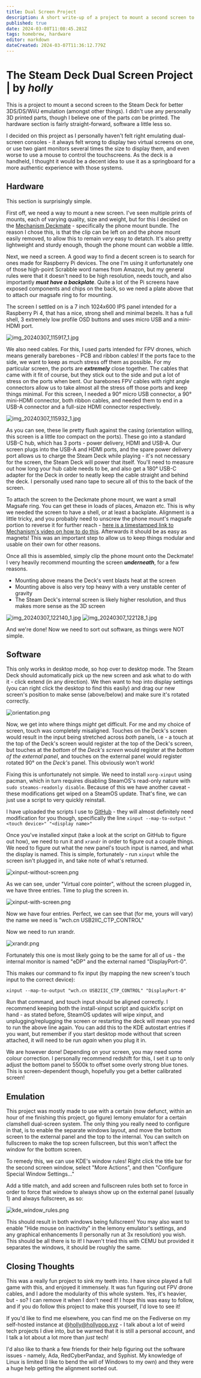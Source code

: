 ```yaml
---
title: Dual Screen Project
description: A short write-up of a project to mount a second screen to the Steam Deck with touch support and easy removal, without 3D printing anything.
published: true
date: 2024-03-08T11:08:45.281Z
tags: homebrew, hardware
editor: markdown
dateCreated: 2024-03-07T11:36:12.779Z
---
```


# The Steam Deck Dual Screen Project | by *holly*

This is a project to mount a second screen to the Steam Deck for better 3DS/DS/WiiU emulation (amongst other things). I didn't use any personally 3D printed parts, though I believe one of the parts *can* be printed. The hardware section is fairly straight-forward, software a little less so.

I decided on this project as I personally haven't felt right emulating dual-screen consoles - it always felt wrong to display two virtual screens on one, or use two giant monitors several times the size to display them, and even worse to use a mouse to control the touchscreens. As the deck is a handheld, I thought it would be a decent idea to use it as a springboard for a more authentic experience with those systems.

## Hardware

This section is surprisingly simple. 

First off, we need a way to mount a new screen. I've seen multiple prints of mounts, each of varying quality, size and weight, but for this I decided on the [Mechanism Deckmate](https://getmechanism.com/) - specifically the phone mount bundle. The reason I chose this, is that the clip can be left on and the phone mount easily removed, to allow this to remain *very* easy to detatch. It's also pretty lightweight and sturdy enough, though the phone mount can wobble a little. 

Next, we need a screen. A good way to find a decent screen is to search for ones made for Raspberry Pi devices. The one I'm using it unfortunately one of those high-point Scrabble word names from Amazon, but my general rules were that it doesn't need to be high resolution, needs touch, and also importantly ***must have a backplate***. Quite a lot of the Pi screens have exposed components and chips on the back, so we need a plate above that to attach our magsafe ring to for mounting.

The screen I settled on is a 7 inch 1024x600 IPS panel intended for a Raspberry Pi 4, that has a nice, strong shell and minimal bezels. It has a full shell, 3 extremely low profile OSD buttons and uses micro USB and a mini-HDMI port.

![img_20240307_115917_1.jpg](/wiki/dual-screen-project/img_20240307_115917_1.jpg)

We also need cables. For this, I used parts intended for FPV drones, which means generally barebones - PCB and ribbon cables! If the ports face to the side, we want to keep as much stress off them as possible. For my particular screen, the ports are ***extremely*** close together. The cables that came with it fit of course, but they stick out to the side and put a lot of stress on the ports when bent. Our barebones FPV cables with right angle connectors allow us to take almost all the stress off those ports and keep things minimal. For this screen, I needed a 90° micro USB connector, a 90° mini-HDMI connector, both ribbon cables, and needed them to end in a USB-A connector and a full-size HDMI connector respectively.

![img_20240307_115932_1.jpg](/wiki/dual-screen-project/img_20240307_115932_1.jpg)

As you can see, these lie pretty flush against the casing (orientation willing, this screen is a little *too* compact on the ports). These go into a standard USB-C hub, which has 3 ports - power delivery, HDMI and USB-A. Our screen plugs into the USB-A and HDMI ports, and the spare power delivery port allows us to charge the Steam Deck while playing - it's not necessary for the screen, the Steam Deck will power that itself. You'll need to measure out how long your hub cable needs to be, and also get a 180° USB-C adapter for the Deck in order to neatly keep the cable straight and behind the deck. I personally used nano tape to secure all of this to the back of the screen.

To attach the screen to the Deckmate phone mount, we want a small Magsafe ring. You can get these in loads of places, Amazon etc. This is why we needed the screen to have a shell, or at least a backplate. Alignment is a little tricky, and you probably need to unscrew the phone mount's magsafe portion to reverse it for further reach - [here is a timestamped link to Mechanism's video on how to do this](https://youtu.be/axkgBOhTh0s?t=118). Afterwards it should be as easy as magnets! This was an important step to allow us to keep things modular and usable on their own for other reasons.

Once all this is assembled, simply clip the phone mount onto the Deckmate! I very heavily recommend mounting the screen ***underneath***, for a few reasons.
- Mounting above means the Deck's vent blasts heat at the screen
- Mounting above is also very top heavy with a very unstable center of gravity
- The Steam Deck's internal screen is likely higher resolution, and thus makes more sense as the 3D screen

![img_20240307_122140_1.jpg](/wiki/dual-screen-project/img_20240307_122140_1.jpg)
![img_20240307_122128_1.jpg](/wiki/dual-screen-project/img_20240307_122128_1.jpg)

And we're done! Now we need to sort out software, as things were NOT simple.

## Software

This only works in desktop mode, so hop over to desktop mode. The Steam Deck should automatically pick up the new screen and ask what to do with it - click extend (in any direction). We then want to hop into display settings (you can right click the desktop to find this easily) and drag our new screen's position to make sense (above/below) and make sure it's rotated correctly. 

![orientation.png](/wiki/dual-screen-project/orientation.png)

Now, we get into where things *might* get difficult. For me and my choice of screen, touch was completely misaligned. Touches on the Deck's screen would result in the input being stretched across *both* panels, i.e - a touch at the top of the Deck's screen would register at the top of the Deck's screen, but touches at the *bottom* of the *Deck's screen* would register at the *bottom of the external panel*, and touches on the external panel would register rotated 90° on the *Deck's* panel. This obviously won't work!

Fixing this is unfortunately not simple. We need to install `xorg-xinput` using pacman, which in turn requires disabling SteamOS's read-only nature with `sudo steamos-readonly disable`. Because of this we have another caveat - these modifications get wiped on a SteamOS update. That's fine, we can just use a script to very quickly reinstall.

I have uploaded the scripts I use to [GitHub](https://github.com/HollyCeuin/3DSDeck-HardwareProject-Scripts) - they will almost definitely need modification for you though, specifically the line `xinput --map-to-output "<touch device>" "<display name>"`

Once you've installed xinput (take a look at the script on GitHub to figure out how), we need to run it and `xrandr` in order to figure out a couple things. We need to figure out what the new panel's touch input is named, and what the display is named. This is simple, fortunately - run `xinput` while the screen isn't plugged in, and take note of what's returned.

![xinput-without-screen.png](/wiki/dual-screen-project/xinput-without-screen.png)

As we can see, under "Virtual core pointer", without the screen plugged in, we have three entries. Time to plug the screen in.

![xinput-with-screen.png](/wiki/dual-screen-project/xinput-with-screen.png)

Now we have four entries. Perfect, we can see that (for me, yours will vary) the name we need is "wch.cn USB2IIC_CTP_CONTROL"

Now we need to run xrandr.

![xrandr.png](/wiki/dual-screen-project/xrandr.png)

Fortunately this one is most likely going to be the same for all of us - the internal monitor is named "eDP" and the external named "DisplayPort-0".

This makes our command to fix input (by mapping the new screen's touch input to the correct device):

`xinput --map-to-output "wch.cn USB2IIC_CTP_CONTROL" "DisplayPort-0"`

Run that command, and touch input should be aligned correctly. I recommend keeping both the install-xinput script and quickfix script on hand - as stated before, SteamOS updates will wipe xinput, and unplugging/replugging the screen or restarting the deck will mean you need to run the above line again. You can add this to the KDE autostart entries if you want, but remember if you start desktop mode without that screen attached, it will need to be run *again* when you plug it in.

We are however done! Depending on your screen, you may need some colour correction. I personally recommend redshift for this, I set it up to only adjust the bottom panel to 5500k to offset some overly strong blue tones. This is screen-dependent though, hopefully you get a better calibrated screen!

## Emulation
This project was mostly made to use with a certain (now defunct, within an hour of me finishing this project, go figure) lemony emulator for a certain clamshell dual-screen system. The only thing you really need to configure in that, is to enable the separate windows layout, and move the bottom screen to the external panel and the top to the internal. You can switch on fullscreen to make the top screen fullscreen, but this won't affect the window for the bottom screen.

To remedy this, we can use KDE's window rules! Right click the title bar for the second screen window, select "More Actions", and then "Configure Special Window Settings..."

Add a title match, and add screen and fullscreen rules both set to force in order to force that window to always show up on the external panel (usually 1) and always fullscreen, as so:

![kde_window_rules.png](/wiki/dual-screen-project/kde_window_rules.png)

This should result in both windows being fullscreen! You may also want to enable "Hide mouse on inactivity" in the lemony emulator's settings, and any graphical enhancements (I personally run at 3x resolution) you wish. This should be all there is to it! I haven't tried this with CEMU but provided it separates the windows, it should be roughly the same.

## Closing Thoughts
This was a really fun project to sink my teeth into. I have since played a full game with this, and enjoyed it immensely. It was fun figuring out FPV drone cables, and I adore the modularity of this whole system. Yes, it's heavier, but - so? I can remove it when I don't need it! I hope this was easy to follow, and if you do follow this project to make this yourself, I'd love to see it!

If you'd like to find me elsewhere, you can find me on the Fediverse on my self-hosted instance at @holly@hollypop.xyz - I talk about a lot of weird tech projects I dive into, but be warned that it is still a personal account, and I talk a lot about a lot more than *just* tech! 

I'd also like to thank a few friends for their help figuring out the software issues - namely, Ada, RedCyberPandaz, and Syphist. My knowledge of Linux is limited (I like to bend the will of Windows to my own) and they were a huge help getting the alignment sorted out.